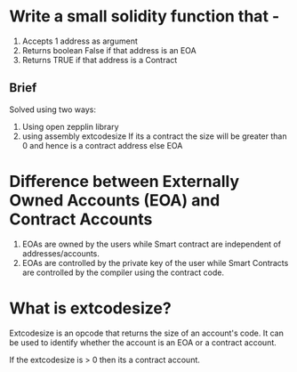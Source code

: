 # Write a small solidity function that - 

1. Accepts 1 address as argument 
2. Returns boolean False if that address is an EOA 
3. Returns TRUE if that address is a Contract

## Brief
Solved using two ways:

1. Using open zepplin library
2. using assembly extcodesize
    If its a contract the size will be greater than 0 and hence is a contract address else EOA

# Difference between Externally Owned Accounts (EOA) and Contract Accounts

1. EOAs are owned by the users while Smart contract are independent of addresses/accounts.
2. EOAs are controlled by the private key of the user while Smart Contracts are controlled by the compiler using the contract code.

# What is extcodesize?

Extcodesize is an opcode that returns the size of an account's code. It can be used to identify whether the account is an EOA or a contract account.

If the extcodesize is  > 0 then its a contract account.